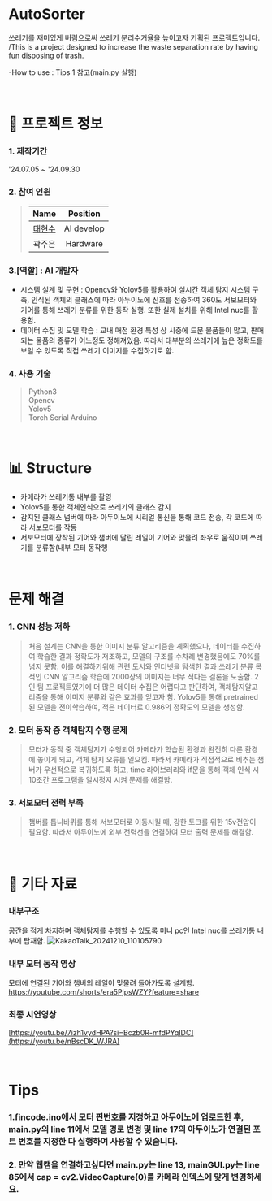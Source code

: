 # AutoSorter
쓰레기를 재미있게 버림으로써 쓰레기 분리수거율을 높이고자 기획된 프로젝트입니다. /This is a project designed to increase the waste separation rate by having fun disposing of trash.

-How to use : 
Tips 1 참고(main.py 실행)

&nbsp;  


# 📃 프로젝트 정보

### 1. 제작기간
'24.07.05 ~ '24.09.30

### 2. 참여 인원
> |                    Name                    |  Position   |
> | :----------------------------------------: | :---------: |
> | [태현수](https://github.com/xohyver/) |   AI develop  |
> | 곽주은 |  Hardware  |

### 3.[역할] : AI 개발자
- 시스템 설계 및 구현 :
Opencv와 Yolov5를 활용하여 실시간 객체 탐지 시스템 구축, 인식된 객체의 클래스에 따라 아두이노에 신호를 전송하여 360도 서보모터와 기어를 통해 쓰레기 분류를 위한 동작 실행. 또한 실제 설치를 위해 Intel nuc를 활용함.
- 데이터 수집 및 모델 학습 :
교내 매점 환경 특성 상 시중에 드문 물품들이 많고, 판매되는 물품의 종류가 어느정도 정해져있음. 따라서 대부분의 쓰레기에 높은 정확도를 보일 수 있도록 직접 쓰레기 이미지를 수집하기로 함.

### 4. 사용 기술
> Python3  
> Opencv  
> Yolov5  
> Torch
> Serial
> Arduino

&nbsp;  

# 📊 Structure
- 카메라가 쓰레기통 내부를 촬영
- Yolov5를 통한 객체인식으로 쓰레기의 클래스 감지
- 감지된 클래스 넘버에 따라 아두이노에 시리얼 통신을 통해 코드 전송, 각 코드에 따라 서보모터를 작동
- 서보모터에 장착된 기어와 챔버에 달린 레일이 기어와 맞물려 좌우로 움직이며 쓰레기를 분류함(내부 모터 동작행

&nbsp;  


# 문제 해결
### 1. CNN 성능 저하
> 처음 설계는 CNN을 통한 이미지 분류 알고리즘을 계획했으나, 데이터를 수집하여 학습한 결과 정확도가 저조하고, 모델의 구조를 수차례 변경했음에도 70%를 넘지 못함. 
이를 해결하기위해 관련 도서와 인터넷을 탐색한 결과 쓰레기 분류 목적인 CNN 알고리즘 학습에 2000장의 이미지는 너무 적다는 결론을 도출함. 2인 팀 프로젝트였기에 더 많은 데이터 수집은 어렵다고 판단하여, 객체탐지알고리즘을 통해 이미지 분류와 같은 효과를 얻고자 함. Yolov5를 통해 pretrained 된 모델을 전이학습하여, 적은 데이터로 0.986의 정확도의 모델을 생성함.

### 2. 모터 동작 중 객체탐지 수행 문제
> 모터가 동작 중 객체탐지가 수행되어 카메라가 학습된 환경과 완전히 다른 환경에 놓이게 되고, 객체 탐지 오류를 일으킴. 따라서 카메라가 직접적으로 비추는 챔버가 우선적으로 복귀하도록 하고, time 라이브러리와 if문을 통해 객체 인식 시 10초간 프로그램을 일시정지 시켜 문제를 해결함.


### 3. 서보모터 전력 부족
> 챔버를 톱니바퀴를 통해 서보모터로 이동시킬 때, 강한 토크를 위한 15v전압이 필요함. 따라서 아두이노에 외부 전력선을 연결하여 모터 출력 문제를 해결함.

&nbsp;  

# 📕 기타 자료
### 내부구조
공간을 적게 차지하며 객체탐지를 수행할 수 있도록 미니 pc인 Intel nuc를 쓰레기통 내부에 탑재함.
![KakaoTalk_20241210_110105790](https://github.com/user-attachments/assets/78c23b17-984b-422b-8163-783b4ab2c853)

### 내부 모터 동작 영상
모터에 연결된 기어와 챔버의 레일이 맞물려 돌아가도록 설계함.
https://youtube.com/shorts/era5PjpsWZY?feature=share

### 최종 시연영상
[https://youtu.be/7izh1vydHPA?si=Bczb0R-mfdPYqIDC](https://youtu.be/nBscDK_WJRA)

&nbsp;  


# Tips
### 1.fincode.ino에서 모터 핀번호를 지정하고 아두이노에 업로드한 후, main.py의 line 11에서 모델 경로 변경 및 line 17의 아두이노가 연결된 포트 번호를 지정한 다 실행하여 사용할 수 있습니다.  

### 2. 만약 웹캠을 연결하고싶다면 main.py는 line 13, mainGUI.py는 line 85에서 cap = cv2.VideoCapture(0)를 카메라 인덱스에 맞게 변경하세요.  


